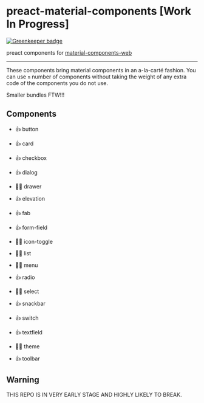 # preact-material-components [Work In Progress]
[![Greenkeeper badge](https://badges.greenkeeper.io/prateekbh/preact-material-components.svg)](https://greenkeeper.io/)

preact components for [material-components-web](https://github.com/material-components/material-components-web)

---
These components bring material components in an a-la-carté fashion.
You can use `n` number of components without taking the weight of any extra code of the components you do not use.

Smaller bundles FTW!!!

## Components
- 👍 button

- 👍 card

- 👍 checkbox

- 👍 dialog

- 👎🏽 drawer

- 👍 elevation

- 👍 fab

- 👍 form-field

- 👎🏽 icon-toggle

- 👎🏽 list

- 👎🏽 menu

- 👍 radio

- 👎🏽 select

- 👍 snackbar

- 👍 switch

- 👍 textfield

- 👎🏽 theme

- 👍 toolbar

## Warning
THIS REPO IS IN VERY EARLY STAGE AND HIGHLY LIKELY TO BREAK.